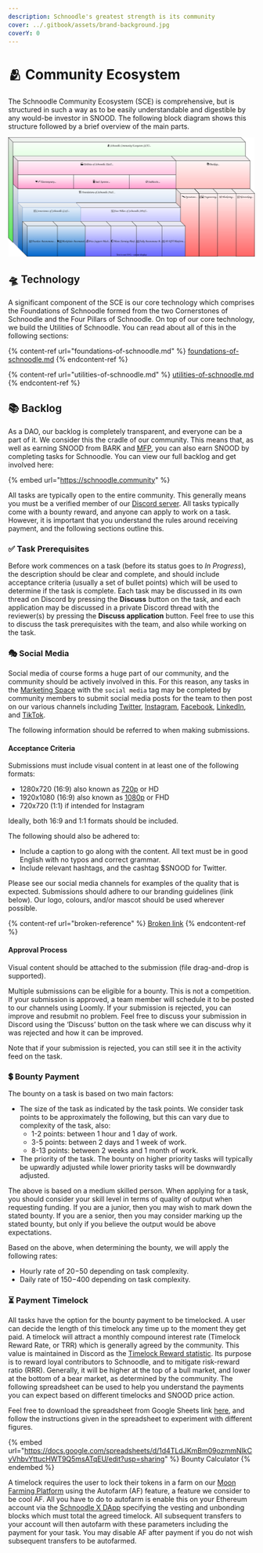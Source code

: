 ```yaml
---
description: Schnoodle's greatest strength is its community
cover: ../.gitbook/assets/brand-background.jpg
coverY: 0
---
```


# 🫂 Community Ecosystem

The Schnoodle Community Ecosystem (SCE) is comprehensive, but is structured in such a way as to be easily understandable and digestible by any would-be investor in SNOOD. The following block diagram shows this structure followed by a brief overview of the main parts.

![The Schnoodle Community Ecosystem structure](../.gitbook/assets/community-ecosystem.svg)

## 🛸 Technology

A significant component of the SCE is our core technology which comprises the Foundations of Schnoodle formed from the two Cornerstones of Schnoodle and the Four Pillars of Schnoodle. On top of our core technology, we build the Utilities of Schnoodle. You can read about all of this in the following sections:

{% content-ref url="foundations-of-schnoodle.md" %}
[foundations-of-schnoodle.md](foundations-of-schnoodle.md)
{% endcontent-ref %}

{% content-ref url="utilities-of-schnoodle.md" %}
[utilities-of-schnoodle.md](utilities-of-schnoodle.md)
{% endcontent-ref %}

## 📚 Backlog

As a DAO, our backlog is completely transparent, and everyone can be a part of it. We consider this the cradle of our community. This means that, as well as earning SNOOD from BARK and [MFP](../features/mfp.md), you can also earn SNOOD by completing tasks for Schnoodle. You can view our full backlog and get involved here:

{% embed url="https://schnoodle.community" %}

All tasks are typically open to the entire community. This generally means you must be a verified member of our [Discord server](https://discord.gg/schnoodle). All tasks typically come with a bounty reward, and anyone can apply to work on a task. However, it is important that you understand the rules around receiving payment, and the following sections outline this.

### ✅ Task Prerequisites

Before work commences on a task (before its status goes to _In Progress_), the description should be clear and complete, and should include acceptance criteria (usually a set of bullet points) which will be used to determine if the task is complete. Each task may be discussed in its own thread on Discord by pressing the **Discuss** button on the task, and each application may be discussed in a private Discord thread with the reviewer(s) by pressing the **Discuss application** button. Feel free to use this to discuss the task prerequisites with the team, and also while working on the task.

### 🎭 Social Media

Social media of course forms a huge part of our community, and the community should be actively involved in this. For this reason, any tasks in the [Marketing Space](https://schnoodle.io/marketing) with the `social media` tag may be completed by community members to submit social media posts for the team to then post on our various channels including [Twitter](https://twitter.com/SchnoodleDAO), [Instagram](https://instagram.com/schnoodledao), [Facebook](https://www.facebook.com/SchnoodleDAO), [LinkedIn](https://www.linkedin.com/company/schnoodle), and [TikTok](https://www.tiktok.com/@schnoodledao).

The following information should be referred to when making submissions.

#### Acceptance Criteria

Submissions must include visual content in at least one of the following formats:

* 1280x720 (16:9) also known as [720p](https://en.wikipedia.org/wiki/720p) or HD
* 1920x1080 (16:9) also known as [1080p](https://en.wikipedia.org/wiki/1080p) or FHD
* 720x720 (1:1) if intended for Instagram

Ideally, both 16:9 and 1:1 formats should be included.

The following should also be adhered to:

* Include a caption to go along with the content. All text must be in good English with no typos and correct grammar.
* Include relevant hashtags, and the cashtag $SNOOD for Twitter.

Please see our social media channels for examples of the quality that is expected. Submissions should adhere to our branding guidelines (link below). Our logo, colours, and/or mascot should be used wherever possible.

{% content-ref url="broken-reference" %}
[Broken link](broken-reference)
{% endcontent-ref %}

#### Approval Process

Visual content should be attached to the submission (file drag-and-drop is supported).

Multiple submissions can be eligible for a bounty. This is not a competition. If your submission is approved, a team member will schedule it to be posted to our channels using Loomly. If your submission is rejected, you can improve and resubmit no problem. Feel free to discuss your submission in Discord using the ‘Discuss’ button on the task where we can discuss why it was rejected and how it can be improved.

Note that if your submission is rejected, you can still see it in the activity feed on the task.

### 💲 Bounty Payment

The bounty on a task is based on two main factors:

* The size of the task as indicated by the task points. We consider task points to be approximately the following, but this can vary due to complexity of the task, also:
  * 1-2 points: between 1 hour and 1 day of work.
  * 3-5 points: between 2 days and 1 week of work.
  * 8-13 points: between 2 weeks and 1 month of work.
* The priority of the task. The bounty on higher priority tasks will typically be upwardly adjusted while lower priority tasks will be downwardly adjusted.

The above is based on a medium skilled person. When applying for a task, you should consider your skill level in terms of quality of output when requesting funding. If you are a junior, then you may wish to mark down the stated bounty. If you are a senior, then you may consider marking up the stated bounty, but only if you believe the output would be above expectations.

Based on the above, when determining the bounty, we will apply the following rates:

* Hourly rate of $20-$50 depending on task complexity.
* Daily rate of $150-$400 depending on task complexity.

### ⏳ Payment Timelock

All tasks have the option for the bounty payment to be timelocked. A user can decide the length of this timelock any time up to the moment they get paid. A timelock will attract a monthly compound interest rate (Timelock Reward Rate, or TRR) which is generally agreed by the community. This value is maintained in Discord as the [Timelock Reward statistic](https://schnoodle.io/trr). Its purpose is to reward loyal contributors to Schnoodle, and to mitigate risk-reward ratio (RRR). Generally, it will be higher at the top of a bull market, and lower at the bottom of a bear market, as determined by the community. The following spreadsheet can be used to help you understand the payments you can expect based on different timelocks and SNOOD price action.

Feel free to download the spreadsheet from Google Sheets link [here](https://docs.google.com/spreadsheets/d/1d4TLdJKmBm09ozmmNIkCvVhbvYttucHWT9Q5msATqEU/edit?usp=sharing), and follow the instructions given in the spreadsheet to experiment with different figures.

{% embed url="https://docs.google.com/spreadsheets/d/1d4TLdJKmBm09ozmmNIkCvVhbvYttucHWT9Q5msATqEU/edit?usp=sharing" %}
Bounty Calculator
{% endembed %}

A timelock requires the user to lock their tokens in a farm on our [Moon Farming Platform](../features/mfp.md) using the Autofarm (AF) feature, a feature we consider to be cool AF. All you have to do to autofarm is enable this on your Ethereum account via the [Schnoodle X DApp](https://schnoodle.farm) specifying the vesting and unbonding blocks which must total the agreed timelock. All subsequent transfers to your account will then autofarm with these parameters including the payment for your task. You may disable AF after payment if you do not wish subsequent transfers to be autofarmed.
